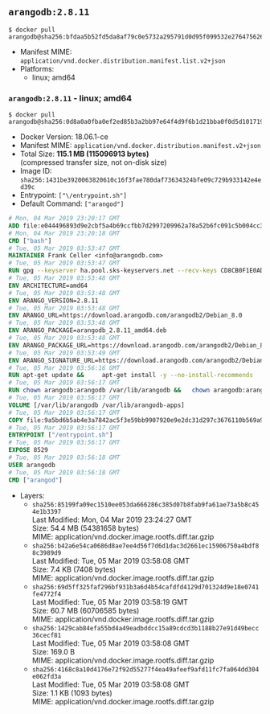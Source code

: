 ## `arangodb:2.8.11`

```console
$ docker pull arangodb@sha256:bfdaa5b52fd5da8af79c0e5732a295791d0d95f099532e276475626a96d5142a
```

-	Manifest MIME: `application/vnd.docker.distribution.manifest.list.v2+json`
-	Platforms:
	-	linux; amd64

### `arangodb:2.8.11` - linux; amd64

```console
$ docker pull arangodb@sha256:0d8a0a0fba0ef2ed85b3a2bb97e64f4d9f6b1d21bba0f0d5d101719ae2406e7b
```

-	Docker Version: 18.06.1-ce
-	Manifest MIME: `application/vnd.docker.distribution.manifest.v2+json`
-	Total Size: **115.1 MB (115096913 bytes)**  
	(compressed transfer size, not on-disk size)
-	Image ID: `sha256:1431be3920063820610c16f3fae780daf73634324bfe09c729b933142e4ed39c`
-	Entrypoint: `["\/entrypoint.sh"]`
-	Default Command: `["arangod"]`

```dockerfile
# Mon, 04 Mar 2019 23:20:17 GMT
ADD file:e044496893d9e2cbf5a4b69ccfbb7d2997209962a78a52b6fc091c5b004cc33f in / 
# Mon, 04 Mar 2019 23:20:18 GMT
CMD ["bash"]
# Tue, 05 Mar 2019 03:53:47 GMT
MAINTAINER Frank Celler <info@arangodb.com>
# Tue, 05 Mar 2019 03:53:47 GMT
RUN gpg --keyserver ha.pool.sks-keyservers.net --recv-keys CD8CB0F1E0AD5B52E93F41E7EA93F5E56E751E9B
# Tue, 05 Mar 2019 03:53:48 GMT
ENV ARCHITECTURE=amd64
# Tue, 05 Mar 2019 03:53:48 GMT
ENV ARANGO_VERSION=2.8.11
# Tue, 05 Mar 2019 03:53:48 GMT
ENV ARANGO_URL=https://download.arangodb.com/arangodb2/Debian_8.0
# Tue, 05 Mar 2019 03:53:48 GMT
ENV ARANGO_PACKAGE=arangodb_2.8.11_amd64.deb
# Tue, 05 Mar 2019 03:53:48 GMT
ENV ARANGO_PACKAGE_URL=https://download.arangodb.com/arangodb2/Debian_8.0/amd64/arangodb_2.8.11_amd64.deb
# Tue, 05 Mar 2019 03:53:49 GMT
ENV ARANGO_SIGNATURE_URL=https://download.arangodb.com/arangodb2/Debian_8.0/amd64/arangodb_2.8.11_amd64.deb.asc
# Tue, 05 Mar 2019 03:56:16 GMT
RUN apt-get update &&     apt-get install -y --no-install-recommends         libgoogle-perftools4         ca-certificates         pwgen         wget     &&     rm -rf /var/lib/apt/lists/* &&     wget ${ARANGO_SIGNATURE_URL} &&           wget ${ARANGO_PACKAGE_URL} &&             gpg --verify ${ARANGO_PACKAGE}.asc &&     dpkg -i ${ARANGO_PACKAGE} &&     sed -ri         -e 's!127\.0\.0\.1!0.0.0.0!g'         -e 's!^(file\s*=).*!\1 -!'         -e 's!^#\s*uid\s*=.*!uid = arangodb!'         -e 's!^#\s*gid\s*=.*!gid = arangodb!'         /etc/arangodb/arangod.conf     &&     apt-get purge -y --auto-remove ca-certificates wget &&     rm -f ${ARANGO_PACKAGE}*
# Tue, 05 Mar 2019 03:56:17 GMT
RUN chown arangodb:arangodb /var/lib/arangodb &&   chown arangodb:arangodb /var/lib/arangodb-apps
# Tue, 05 Mar 2019 03:56:17 GMT
VOLUME [/var/lib/arangodb /var/lib/arangodb-apps]
# Tue, 05 Mar 2019 03:56:17 GMT
COPY file:9a5bd6b5ab4e3a7842ac5f3e59bb9907920e9e2dc31d297c3676110b569a9d7e in /entrypoint.sh 
# Tue, 05 Mar 2019 03:56:17 GMT
ENTRYPOINT ["/entrypoint.sh"]
# Tue, 05 Mar 2019 03:56:17 GMT
EXPOSE 8529
# Tue, 05 Mar 2019 03:56:18 GMT
USER arangodb
# Tue, 05 Mar 2019 03:56:18 GMT
CMD ["arangod"]
```

-	Layers:
	-	`sha256:85199fa09ec1510ee053da666286c385d07b8fab9fa61ae73a5b8c454e1b3397`  
		Last Modified: Mon, 04 Mar 2019 23:24:27 GMT  
		Size: 54.4 MB (54381658 bytes)  
		MIME: application/vnd.docker.image.rootfs.diff.tar.gzip
	-	`sha256:b42a6e54ca0686d8ae7ee4d56f7d6d1dac3d2661ec15906750a4bdf88c3989d9`  
		Last Modified: Tue, 05 Mar 2019 03:58:08 GMT  
		Size: 7.4 KB (7408 bytes)  
		MIME: application/vnd.docker.image.rootfs.diff.tar.gzip
	-	`sha256:69d5ff325faf296bf931b3a6d4b54cafdfd4129d701324d9e18e0741fe4772f4`  
		Last Modified: Tue, 05 Mar 2019 03:58:19 GMT  
		Size: 60.7 MB (60706585 bytes)  
		MIME: application/vnd.docker.image.rootfs.diff.tar.gzip
	-	`sha256:1429cab84efa55bd4a49eadbddcc15a89cdcd3b1188b27e91d49becc36cecf81`  
		Last Modified: Tue, 05 Mar 2019 03:58:08 GMT  
		Size: 169.0 B  
		MIME: application/vnd.docker.image.rootfs.diff.tar.gzip
	-	`sha256:4168c8a10d4176e72f92d55277f4ea49afeef9afd11fc7fa064dd304e062fd3a`  
		Last Modified: Tue, 05 Mar 2019 03:58:08 GMT  
		Size: 1.1 KB (1093 bytes)  
		MIME: application/vnd.docker.image.rootfs.diff.tar.gzip
